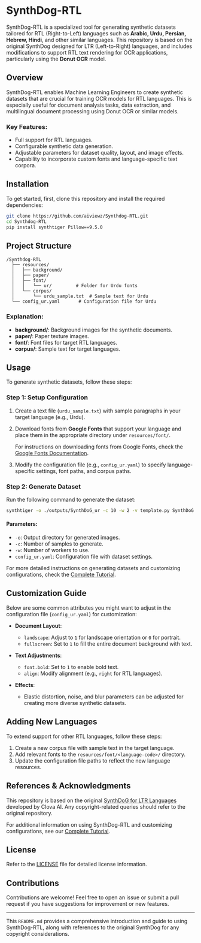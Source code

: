 # **SynthDog-RTL**

SynthDog-RTL is a specialized tool for generating synthetic datasets tailored for RTL (Right-to-Left) languages such as **Arabic, Urdu, Persian, Hebrew, Hindi**, and other similar languages. This repository is based on the original SynthDog designed for LTR (Left-to-Right) languages, and includes modifications to support RTL text rendering for OCR applications, particularly using the **Donut OCR** model.

## **Overview**

SynthDog-RTL enables Machine Learning Engineers to create synthetic datasets that are crucial for training OCR models for RTL languages. This is especially useful for document analysis tasks, data extraction, and multilingual document processing using Donut OCR or similar models.

### **Key Features**:
- Full support for RTL languages.
- Configurable synthetic data generation.
- Adjustable parameters for dataset quality, layout, and image effects.
- Capability to incorporate custom fonts and language-specific text corpora.

## **Installation**

To get started, first, clone this repository and install the required dependencies:

```bash
git clone https://github.com/aiviewz/Synthdog-RTL.git
cd Synthdog-RTL
pip install synthtiger Pillow==9.5.0
```

## **Project Structure**

```
/Synthdog-RTL
  ├── resources/
  │   ├── background/
  │   ├── paper/
  │   ├── font/
  │   │   └── ur/         # Folder for Urdu fonts
  │   └── corpus/
  │       └── urdu_sample.txt  # Sample text for Urdu
  └── config_ur.yaml       # Configuration file for Urdu
```

### **Explanation**:
- **background/**: Background images for the synthetic documents.
- **paper/**: Paper texture images.
- **font/**: Font files for target RTL languages.
- **corpus/**: Sample text for target languages.

## **Usage**

To generate synthetic datasets, follow these steps:

### **Step 1: Setup Configuration**

1. Create a text file (`urdu_sample.txt`) with sample paragraphs in your target language (e.g., Urdu).
   
2. Download fonts from **Google Fonts** that support your language and place them in the appropriate directory under `resources/font/`.

   For instructions on downloading fonts from Google Fonts, check the [Google Fonts Documentation](https://fonts.google.com/).

3. Modify the configuration file (e.g., `config_ur.yaml`) to specify language-specific settings, font paths, and corpus paths.

### **Step 2: Generate Dataset**

Run the following command to generate the dataset:

```bash
synthtiger -o ./outputs/SynthDoG_ur -c 10 -w 2 -v template.py SynthDoG config_ur.yaml
```

#### **Parameters**:
- `-o`: Output directory for generated images.
- `-c`: Number of samples to generate.
- `-w`: Number of workers to use.
- `config_ur.yaml`: Configuration file with dataset settings.

For more detailed instructions on generating datasets and customizing configurations, check the [Complete Tutorial](#).

## **Customization Guide**

Below are some common attributes you might want to adjust in the configuration file (`config_ur.yaml`) for customization:

- **Document Layout**:
  - `landscape`: Adjust to `1` for landscape orientation or `0` for portrait.
  - `fullscreen`: Set to `1` to fill the entire document background with text.

- **Text Adjustments**:
  - `font.bold`: Set to `1` to enable bold text.
  - `align`: Modify alignment (e.g., `right` for RTL languages).

- **Effects**:
  - Elastic distortion, noise, and blur parameters can be adjusted for creating more diverse synthetic datasets.

## **Adding New Languages**

To extend support for other RTL languages, follow these steps:
1. Create a new corpus file with sample text in the target language.
2. Add relevant fonts to the `resources/font/<language-code>/` directory.
3. Update the configuration file paths to reflect the new language resources.

## **References & Acknowledgments**

This repository is based on the original [SynthDoG for LTR Languages](https://github.com/clovaai/donut/tree/master/synthdog) developed by Clova AI. Any copyright-related queries should refer to the original repository.

For additional information on using SynthDog-RTL and customizing configurations, see our [Complete Tutorial](#).

## **License**

Refer to the [LICENSE](LICENSE) file for detailed license information.

## **Contributions**

Contributions are welcome! Feel free to open an issue or submit a pull request if you have suggestions for improvement or new features.

---

This `README.md` provides a comprehensive introduction and guide to using SynthDog-RTL, along with references to the original SynthDog for any copyright considerations.
